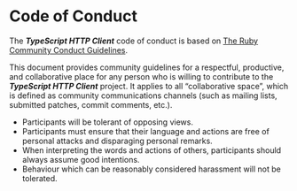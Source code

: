 # Code of Conduct

The **_TypeScript HTTP Client_** code of conduct is based on [The Ruby Community Conduct Guidelines](https://www.ruby-lang.org/en/conduct/).

This document provides community guidelines for a respectful, productive, and collaborative place for any person who
is willing to contribute to the **_TypeScript HTTP Client_** project. It applies to all “collaborative space”, which is
defined as community communications channels (such as mailing lists, submitted patches, commit comments, etc.).

- Participants will be tolerant of opposing views.
- Participants must ensure that their language and actions are free of personal attacks and disparaging personal remarks.
- When interpreting the words and actions of others, participants should always assume good intentions.
- Behaviour which can be reasonably considered harassment will not be tolerated.
